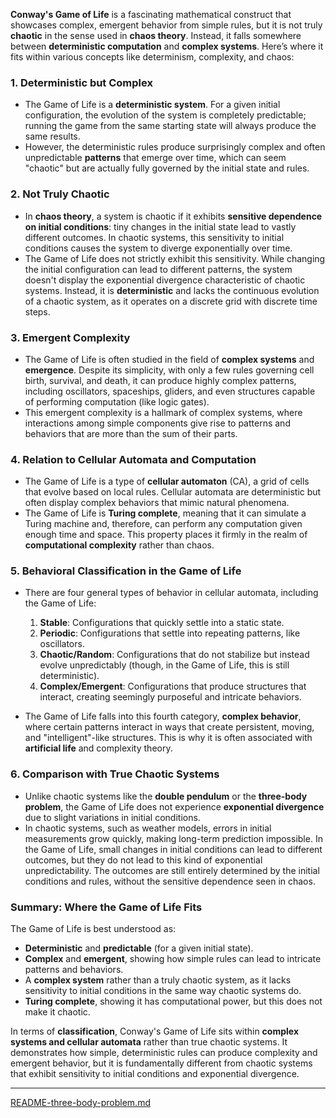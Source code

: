 **Conway's Game of Life** is a fascinating mathematical construct that showcases complex, emergent behavior from simple rules, but it is not truly **chaotic** in the sense used in **chaos theory**. Instead, it falls somewhere between **deterministic computation** and **complex systems**. Here’s where it fits within various concepts like determinism, complexity, and chaos:

### 1. **Deterministic but Complex**
   - The Game of Life is a **deterministic system**. For a given initial configuration, the evolution of the system is completely predictable; running the game from the same starting state will always produce the same results.
   - However, the deterministic rules produce surprisingly complex and often unpredictable **patterns** that emerge over time, which can seem "chaotic" but are actually fully governed by the initial state and rules.

### 2. **Not Truly Chaotic**
   - In **chaos theory**, a system is chaotic if it exhibits **sensitive dependence on initial conditions**: tiny changes in the initial state lead to vastly different outcomes. In chaotic systems, this sensitivity to initial conditions causes the system to diverge exponentially over time.
   - The Game of Life does not strictly exhibit this sensitivity. While changing the initial configuration can lead to different patterns, the system doesn't display the exponential divergence characteristic of chaotic systems. Instead, it is **deterministic** and lacks the continuous evolution of a chaotic system, as it operates on a discrete grid with discrete time steps.

### 3. **Emergent Complexity**
   - The Game of Life is often studied in the field of **complex systems** and **emergence**. Despite its simplicity, with only a few rules governing cell birth, survival, and death, it can produce highly complex patterns, including oscillators, spaceships, gliders, and even structures capable of performing computation (like logic gates).
   - This emergent complexity is a hallmark of complex systems, where interactions among simple components give rise to patterns and behaviors that are more than the sum of their parts.

### 4. **Relation to Cellular Automata and Computation**
   - The Game of Life is a type of **cellular automaton** (CA), a grid of cells that evolve based on local rules. Cellular automata are deterministic but often display complex behaviors that mimic natural phenomena.
   - The Game of Life is **Turing complete**, meaning that it can simulate a Turing machine and, therefore, can perform any computation given enough time and space. This property places it firmly in the realm of **computational complexity** rather than chaos.

### 5. **Behavioral Classification in the Game of Life**
   - There are four general types of behavior in cellular automata, including the Game of Life:
     1. **Stable**: Configurations that quickly settle into a static state.
     2. **Periodic**: Configurations that settle into repeating patterns, like oscillators.
     3. **Chaotic/Random**: Configurations that do not stabilize but instead evolve unpredictably (though, in the Game of Life, this is still deterministic).
     4. **Complex/Emergent**: Configurations that produce structures that interact, creating seemingly purposeful and intricate behaviors.

   - The Game of Life falls into this fourth category, **complex behavior**, where certain patterns interact in ways that create persistent, moving, and "intelligent"-like structures. This is why it is often associated with **artificial life** and complexity theory.

### 6. **Comparison with True Chaotic Systems**
   - Unlike chaotic systems like the **double pendulum** or the **three-body problem**, the Game of Life does not experience **exponential divergence** due to slight variations in initial conditions.
   - In chaotic systems, such as weather models, errors in initial measurements grow quickly, making long-term prediction impossible. In the Game of Life, small changes in initial conditions can lead to different outcomes, but they do not lead to this kind of exponential unpredictability. The outcomes are still entirely determined by the initial conditions and rules, without the sensitive dependence seen in chaos.

### Summary: Where the Game of Life Fits

The Game of Life is best understood as:
- **Deterministic** and **predictable** (for a given initial state).
- **Complex** and **emergent**, showing how simple rules can lead to intricate patterns and behaviors.
- A **complex system** rather than a truly chaotic system, as it lacks sensitivity to initial conditions in the same way chaotic systems do.
- **Turing complete**, showing it has computational power, but this does not make it chaotic.

In terms of **classification**, Conway's Game of Life sits within **complex systems and cellular automata** rather than true chaotic systems. It demonstrates how simple, deterministic rules can produce complexity and emergent behavior, but it is fundamentally different from chaotic systems that exhibit sensitivity to initial conditions and exponential divergence.


---

[README-three-body-problem.md](https://t2m.io/hFncAoW)
